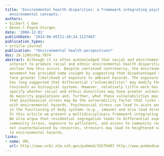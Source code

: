 ```yaml
---
title: 'Environmental health disparities: a framework integrating psychosocial and
  environmental concepts.'
authors:
- Gilbert C Gee
- Devon C Payne-Sturges
date: '2004-12-01'
publishDate: '2024-06-05T21:10:24.112746Z'
publication_types:
- article-journal
publication: '*Environmental health perspectives*'
doi: 10.1289/ehp.7074
abstract: Although it is often acknowledged that social and environmental factors
  interact to produce racial and ethnic environmental health disparities, it is still
  unclear how this occurs. Despite continued controversy, the environmental justice
  movement has provided some insight by suggesting that disadvantaged communities
  face greater likelihood of exposure to ambient hazards. The exposure-disease paradigm
  has long suggested that differential \"vulnerability\" may modify the effects of
  toxicants on biological systems. However, relatively little work has been done to
  specify whether racial and ethnic minorities may have greater vulnerability than
  do majority populations and, further, what these vulnerabilities may be. We suggest
  that psychosocial stress may be the vulnerability factor that links social conditions
  with environmental hazards. Psychosocial stress can lead to acute and chronic changes
  in the functioning of body systems (e.g., immune) and also lead directly to illness.
  In this article we present a multidisciplinary framework integrating these ideas.
  We also argue that residential segregation leads to differential experiences of
  community stress, exposure to pollutants, and access to community resources. When
  not counterbalanced by resources, stressors may lead to heightened vulnerability
  to environmental hazards.
links:
- name: URL
  url: http://www.ncbi.nlm.nih.gov/pubmed/15579407 http://www.pubmedcentral.nih.gov/articlerender.fcgi?artid=PMC1253653
---
```


